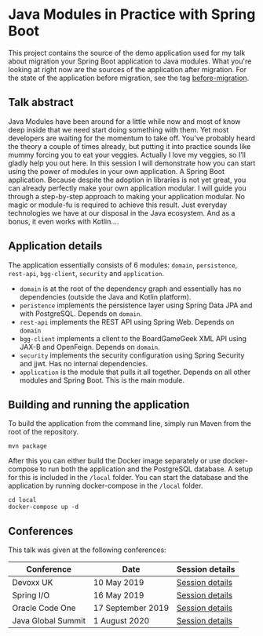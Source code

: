 # Java Modules in Practice with Spring Boot

This project contains the source of the demo application used for my talk about migration your Spring Boot application to Java modules. What you're 
looking at right now are the sources of the application after migration. For the state of the application before migration, see the tag 
[before-migration](https://github.com/jaapcoomans/spring-boot-modules/tree/before-migration).

## Talk abstract

Java Modules have been around for a little while now and most of know deep inside that we need start doing something with them. Yet most developers 
are waiting for the momentum to take off. You've probably heard the theory a couple of times already, but putting it into practice sounds like mummy 
forcing you to eat your veggies. Actually I love my veggies, so I’ll gladly help you out here. In this session I will demonstrate how you can start 
using the power of modules in your own application. A Spring Boot application. Because despite the adoption in libraries is not yet great, you can 
already perfectly make your own application modular. I will guide you through a step-by-step approach to making your application modular. No magic or 
module-fu is required to achieve this result. Just everyday technologies we have at our disposal in the Java ecosystem. And as a bonus, it even works 
with Kotlin....

## Application details

The application essentially consists of 6 modules: `domain`, `persistence`, `rest-api`, `bgg-client`, `security` and 
`application`.
- `domain` is at the root of the dependency graph and essentially has no dependencies (outside the Java and Kotlin platform).
- `peristence` implements the persistence layer using Spring Data JPA and with PostgreSQL. Depends on `domain`.
- `rest-api` implements the REST API using Spring Web. Depends on `domain`
- `bgg-client` implements a client to the BoardGameGeek XML API using JAX-B and OpenFeign. Depends on `domain`.
- `security` implements the security configuration using Spring Security and jjwt. Has no internal dependencies.
- `application` is the module that pulls it all together. Depends on all other modules and Spring Boot. This is the main module.

## Building and running the application

To build the application from the command line, simply run Maven from the root of the repository.
```
mvn package
``` 
After this you can either build the Docker image separately or use docker-compose to run both the application and the PostgreSQL database. 
A setup for this is included in the `/local` folder. 
You can start the database and the application by running docker-compose in the `/local` folder. 

```
cd local
docker-compose up -d
```

## Conferences
This talk was given at the following conferences:

| Conference         | Date              | Session details |
|--------------------|-------------------|-----------------|
| Devoxx UK          | 10 May 2019       | [Session details](https://devoxxuk19.confinabox.com/talk/JOK-2933/Migrating_your_Spring_Boot_application_to_Java_Modules) |
| Spring I/O         | 16 May 2019       | [Session details](https://2019.springio.net/sessions/java-modules-in-practice-with-spring-boot ) |
| Oracle Code One    | 17 September 2019 | [Session details](https://events.rainfocus.com/widget/oracle/oow19/catalogcodeone19?search=dev1301) |
| Java Global Summit | 1 August 2020     | [Session details](https://java.geekle.us/) |
